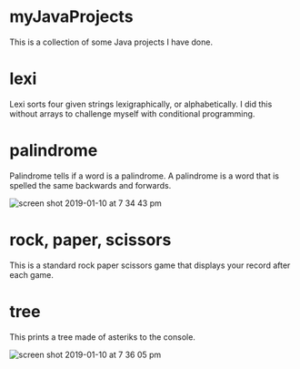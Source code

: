 # myJavaProjects

This is a collection of some Java projects I have done.

# lexi

Lexi sorts four given strings lexigraphically, or alphabetically. I did this without arrays to challenge myself with conditional programming.

# palindrome

Palindrome tells if a word is a palindrome. A palindrome is a word that is spelled the same backwards and forwards.

![screen shot 2019-01-10 at 7 34 43 pm](https://user-images.githubusercontent.com/37881002/51007959-4fdbac00-150f-11e9-8138-17a175024a17.png)


# rock, paper, scissors

This is a standard rock paper scissors game that displays your record after each game.

# tree

This prints a tree made of asteriks to the console.

![screen shot 2019-01-10 at 7 36 05 pm](https://user-images.githubusercontent.com/37881002/51007941-38042800-150f-11e9-9e3e-872b13fd03e0.png)

